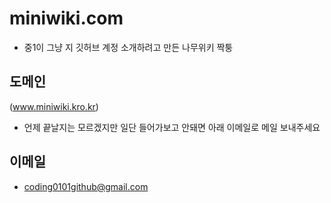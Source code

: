 # miniwiki.com

- 중1이 그냥 지 깃허브 계정 소개하려고 만든 나무위키 짝퉁

## 도메인
(www.miniwiki.kro.kr)
- 언제 끝날지는 모르겠지만 일단 들어가보고 안돼면 아래 이메일로 메일 보내주세요

## 이메일
- coding0101github@gmail.com
